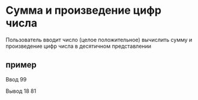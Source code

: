 # Сумма и произведение цифр числа
Пользователь вводит число (целое положительное)
вычислить сумму и произведение цифр числа в десятичном представлении 
## пример 

Ввод 99

Вывод 18 81

